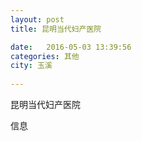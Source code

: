 ```yaml
--- 
layout: post 
title: 昆明当代妇产医院

date:   2016-05-03 13:39:56 
categories: 其他  
city: 玉溪
  
--- 
```

   
昆明当代妇产医院

信息

